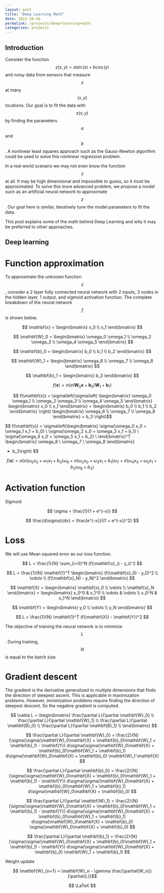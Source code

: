 ```yaml
---
layout: post
title: "Deep Learning Math"
date: 2022-10-16
permalink: /projects/deep+learning+math
categories: projects
---
```


## Introduction
Consider the function $$ z(x, y) = a \sin(x) + b \cos(y) $$ and noisy data from sensors that measure $$ z $$ at many $$ (x, y) $$ locations. Our goal is to fit the data with $$ z(x, y) $$ by finding the parameters $$ a $$ and $$ b $$. A nonlinear least squares approach such as the Gauss-Newton algorithm could be used to solve this nonlinear regression problem.

In a real world scenario we may not even know the function $$ z $$ at all. It may be high dimensional and impossible to guess, so it must be approximated. To solve this more advanced problem, we propose a model such as an artificial neural network to approximate $$ z $$. Our goal here is similar, iteratively tune the model parameters to fit the data.

This post explains some of the math behind Deep Learning and why it may be preferred to other approaches.

## Deep learning
# Function approximation
To approximate the unknown function $$ z $$, consider a 2 layer fully connected neural network with 2 inputs, 3 nodes in the hidden layer, 1 output, and sigmoid activation function. The complete breakdown of the neural network $$ f $$ is shown below.

$$ \mathbf{x} = \begin{bmatrix} 
x_0 \\
x_1
\end{bmatrix} $$

$$ \mathbf{W}_0 = \begin{bmatrix} 
\omega_0 \omega_1 \\
\omega_2 \omega_3 \\
\omega_4 \omega_5
\end{bmatrix} $$

$$ \mathbf{b}_0 = \begin{bmatrix} 
b_0 \\
b_1 \\
b_2
\end{bmatrix} $$

$$ \mathbf{W}_1 = \begin{bmatrix} 
\omega_6 \\
\omega_7 \\
\omega_8
\end{bmatrix} $$

$$ \mathbf{b}_1 = \begin{bmatrix} 
b_3
\end{bmatrix} $$

$$ f(\mathbf{x}) = \sigma(\sigma(\mathbf{W}_0\mathbf{x} + \mathbf{b}_0)\mathbf{W}_1 + \mathbf{b}_1) $$

$$ f(\mathbf{x}) = \sigma\left(\sigma\left(
\begin{bmatrix} 
\omega_0 \omega_1 \\
\omega_2 \omega_3 \\
\omega_4 \omega_5
\end{bmatrix}
\begin{bmatrix} 
x_0 \\
x_1
\end{bmatrix} +
\begin{bmatrix} 
b_0 \\
b_1 \\
b_2
\end{bmatrix}
\right)
\begin{bmatrix} 
\omega_6 \\
\omega_7 \\
\omega_8
\end{bmatrix} +
b_3
\right)$$

$$ f(\mathbf{x}) = \sigma\left(\begin{bmatrix} 
\sigma(\omega_0 x_0 + \omega_1 x_1 + b_0) \\
\sigma(\omega_2 x_0 + \omega_3 x_1 + b_1) \\
\sigma(\omega_4 x_0 + \omega_5 x_1 + b_2) \\
\end{bmatrix}^T
\begin{bmatrix} 
\omega_6 \\
\omega_7 \\
\omega_8
\end{bmatrix}
+ b_3\right)
$$

$$ f(\mathbf{x}) = \sigma(
\sigma(\omega_0 x_0 + \omega_1 x_1 + b_0)\omega_6 +
\sigma(\omega_2 x_0 + \omega_3 x_1 + b_1)\omega_7 +
\sigma(\omega_4 x_0 + \omega_5 x_1 + b_2)\omega_8 +
b_3) $$

# Activation function

Sigmoid

$$ \sigma = \frac{1}{1 + e^{-x}} $$

$$ \frac{d\sigma}{dx} = \frac{e^{-x}}{(1 + e^{-x})^2} $$

# Loss
We will use Mean squared error as our loss function.

$$ L = \frac{1}{N} \sum_{i=0}^N (f(\mathbf{x}_i) - y_i)^2 $$

$$ L = \frac{1}{N} \mathbf{1}^T \begin{bmatrix}
(f(\mathbf{x}_0) - y_0)^2 \\
\vdots \\
(f(\mathbf{x}_N) - y_N)^2
\end{bmatrix} $$

$$ \mathbf{X} = \begin{bmatrix}
\mathbf{x}_0 \\
\vdots \\
\mathbf{x}_N
\end{bmatrix} = \begin{bmatrix}
x_0^0 & x_1^0 \\
\vdots & \vdots \\
x_0^N & x_1^N
\end{bmatrix}
$$

$$ \mathbf{Y} = \begin{bmatrix}
y_0 \\
\vdots \\
y_N
\end{bmatrix} $$

$$ L = \frac{1}{N} \mathbf{1}^T (f(\mathbf{X}) - \mathbf{Y})^2 $$

The objective of training the neural network is to minimize $$ L $$. During training, $$ N $$ is equal to the batch size.

# Gradient descent

The gradient is the derivative generalized to multiple dimensions that finds the direction of steepest ascent. This is applicable in maximization problems. However, minimization problems require finding the direction of steepest descent. So the negative gradient is computed. 

$$ \nabla L = \begin{bmatrix}
\frac{\partial L}{\partial \mathbf{W}_0} \\
\frac{\partial L}{\partial \mathbf{W}_1} \\
\frac{\partial L}{\partial \mathbf{B}_0} \\
\frac{\partial L}{\partial \mathbf{B}_1} \\
\end{bmatrix} $$

$$ \frac{\partial L}{\partial \mathbf{W}_0} =
\frac{2}{N} (\sigma(\sigma(\mathbf{W}_0\mathbf{X} + \mathbf{b}_0)\mathbf{W}_1 + \mathbf{b}_1) - \mathbf{Y})
d\sigma(\sigma(\mathbf{W}_0\mathbf{X} + \mathbf{b}_0)\mathbf{W}_1 + \mathbf{b}_1)
d\sigma(\mathbf{W}_0\mathbf{X} + \mathbf{b}_0)
\mathbf{W}_1 \mathbf{X} $$

$$ \frac{\partial L}{\partial \mathbf{b}_0} =
\frac{2}{N} (\sigma(\sigma(\mathbf{W}_0\mathbf{X} + \mathbf{b}_0)\mathbf{W}_1 + \mathbf{b}_1) - \mathbf{Y})
d\sigma(\sigma(\mathbf{W}_0\mathbf{X} + \mathbf{b}_0)\mathbf{W}_1 + \mathbf{b}_1)
d\sigma(\mathbf{W}_0\mathbf{X} + \mathbf{b}_0) $$

$$ \frac{\partial L}{\partial \mathbf{W}_1} =
\frac{2}{N} (\sigma(\sigma(\mathbf{W}_0\mathbf{X} + \mathbf{b}_0)\mathbf{W}_1 + \mathbf{b}_1) - \mathbf{Y})
d\sigma(\sigma(\mathbf{W}_0\mathbf{X} + \mathbf{b}_0)\mathbf{W}_1 + \mathbf{b}_1)
d\sigma(\mathbf{W}_0\mathbf{X} + \mathbf{b}_0)
\sigma(\mathbf{W}_0\mathbf{X} + \mathbf{b}_0) $$

$$ \frac{\partial L}{\partial \mathbf{b}_1} =
\frac{2}{N} (\sigma(\sigma(\mathbf{W}_0\mathbf{X} + \mathbf{b}_0)\mathbf{W}_1 + \mathbf{b}_1) - \mathbf{Y})
d\sigma(\sigma(\mathbf{W}_0\mathbf{X} + \mathbf{b}_0) \mathbf{W}_1 + \mathbf{b}_1)
$$

Weight update

$$ \mathbf{W}_{n+1} = \mathbf{W}_n - \gamma \frac{\partial{W_n}}{\partial{L}}$$

<!-- \frac{d\sigma}{dW_0} -->

<!-- | ![](/assets/plot.svg) | 
|:--:|
| $$ z(x, y) = a \sin(x) + b \cos(y) $$ |

<img src="/assets/plot.svg" alt="drawing" width="800"/> -->
$$ \LaTeX $$
